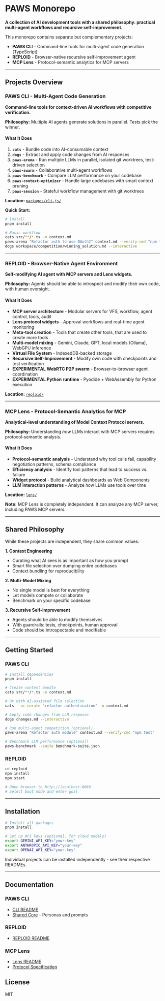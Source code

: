 # PAWS Monorepo

**A collection of AI development tools with a shared philosophy: practical multi-agent workflows and recursive self-improvement.**

This monorepo contains separate but complementary projects:
- **PAWS CLI** - Command-line tools for multi-agent code generation (TypeScript)
- **REPLOID** - Browser-native recursive self-improvement agent
- **MCP Lens** - Protocol-semantic analytics for MCP servers

---

## Projects Overview

### PAWS CLI - Multi-Agent Code Generation

**Command-line tools for context-driven AI workflows with competitive verification.**

**Philosophy:** Multiple AI agents generate solutions in parallel. Tests pick the winner.

#### What It Does

1. **`cats`** - Bundle code into AI-consumable context
2. **`dogs`** - Extract and apply code changes from AI responses
3. **`paws-arena`** - Run multiple LLMs in parallel, isolated git worktrees, test-driven selection
4. **`paws-swarm`** - Collaborative multi-agent workflows
5. **`paws-benchmark`** - Compare LLM performance on your codebase
6. **`paws-context-optimizer`** - Handle large codebases with smart context pruning
7. **`paws-session`** - Stateful workflow management with git worktrees

**Location:** [`packages/cli-js/`](packages/cli-js/README.md)

**Quick Start:**
```bash
# Install
pnpm install

# Basic workflow
cats src/**/*.ts -o context.md
paws-arena "Refactor auth to use OAuth2" context.md --verify-cmd "npm test"
dogs workspace/competition/winning_solution.md --interactive
```

---

### REPLOID - Browser-Native Agent Environment

**Self-modifying AI agent with MCP servers and Lens widgets.**

**Philosophy:** Agents should be able to introspect and modify their own code, with human oversight.

#### What It Does

- **MCP server architecture** - Modular servers for VFS, workflow, agent control, tools, audit
- **Lens protocol widgets** - Approval workflows and real-time agent monitoring
- **Meta-tool creation** - Tools that create other tools, that are used to create more tools
- **Multi-model mixing** - Gemini, Claude, GPT, local models (Ollama), WebGPU inference
- **Virtual File System** - IndexedDB-backed storage
- **Recursive Self-Improvement** - Modify own code with checkpoints and test verification
- **EXPERIMENTAL WebRTC P2P swarm** - Browser-to-browser agent coordination
- **EXPERIMENTAL Python runtime** - Pyodide + WebAssembly for Python execution

**Location:** [`reploid/`](reploid/README.md)

---

### MCP Lens - Protocol-Semantic Analytics for MCP

**Analytical-level understanding of Model Context Protocol servers.**

**Philosophy:** Understanding *how* LLMs interact with MCP servers requires protocol-semantic analysis.

#### What It Does

- **Protocol-semantic analysis** - Understand why tool calls fail, capability negotiation patterns, schema compliance
- **Efficiency analysis** - Identify tool patterns that lead to success vs. failure
- **Widget protocol** - Build analytical dashboards as Web Components
- **LLM interaction patterns** - Analyze how LLMs use tools over time

**Location:** [`lens/`](lens/README.md)

**Note:** MCP Lens is completely independent. It can analyze any MCP server, including PAWS MCP servers.

---

## Shared Philosophy

While these projects are independent, they share common values:

**1. Context Engineering**
- Curating what AI sees is as important as how you prompt
- Smart file selection over dumping entire codebases
- Context bundling for reproducibility

**2. Multi-Model Mixing**
- No single model is best for everything
- Let models compete or collaborate
- Benchmark on your specific codebase

**3. Recursive Self-Improvement**
- Agents should be able to modify themselves
- With guardrails: tests, checkpoints, human approval
- Code should be introspectable and modifiable

---

## Getting Started

### PAWS CLI

```bash
# Install dependencies
pnpm install

# Create context bundle
cats src/**/*.ts -o context.md

# Or with AI-assisted file selection
cats --ai-curate "refactor authentication" -o context.md

# Apply code changes from LLM response
dogs changes.md --interactive

# Run multi-agent competition (optional)
paws-arena "Refactor auth module" context.md --verify-cmd "npm test"

# Benchmark LLM performance (optional)
paws-benchmark --suite benchmark-suite.json
```

### REPLOID

```bash
cd reploid
npm install
npm start

# Open browser to http://localhost:8080
# Select boot mode and enter goal
```

---

## Installation

```bash
# Install all packages
pnpm install

# Set up API keys (optional, for cloud models)
export GEMINI_API_KEY="your-key"
export ANTHROPIC_API_KEY="your-key"
export OPENAI_API_KEY="your-key"
```

Individual projects can be installed independently - see their respective READMEs.

---

## Documentation

### PAWS CLI
- [CLI README](packages/cli-js/README.md)
- [Shared Core](packages/core/README.md) - Personas and prompts

### REPLOID
- [REPLOID README](reploid/README.md)

### MCP Lens
- [Lens README](lens/README.md)
- [Protocol Specification](lens/specification/README.md)

## License

MIT

